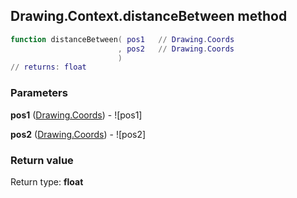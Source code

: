 ## Drawing.Context.distanceBetween method


```lua
function distanceBetween( pos1   // Drawing.Coords
                        , pos2   // Drawing.Coords
                        )
// returns: float
```


### Parameters

**pos1** ([Drawing.Coords](../../Drawing/Coords.md)) - ![pos1]

**pos2** ([Drawing.Coords](../../Drawing/Coords.md)) - ![pos2]

### Return value

Return type: **float**

